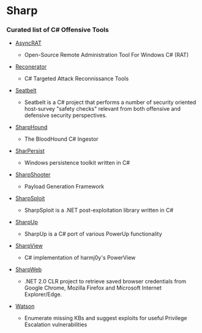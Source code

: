 # Sharp
### Curated list of C# Offensive Tools

* [AsyncRAT](https://github.com/NYAN-x-CAT/AsyncRAT-C-Sharp)
  * Open-Source Remote Administration Tool For Windows C# (RAT)

* [Reconerator](https://github.com/stufus/reconerator)
  * C# Targeted Attack Reconnissance Tools

* [Seatbelt](https://github.com/GhostPack/Seatbelt)
  * Seatbelt is a C# project that performs a number of security oriented host-survey "safety checks" relevant from both offensive and defensive security perspectives.

* [SharpHound](https://github.com/BloodHoundAD/SharpHound)
  * The BloodHound C# Ingestor

* [SharPersist](https://github.com/fireeye/SharPersist)
  * Windows persistence toolkit written in C#

* [SharpShooter](https://github.com/mdsecactivebreach/SharpShooter)
  * Payload Generation Framework

* [SharpSploit](https://github.com/cobbr/SharpSploit)
  * SharpSploit is a .NET post-exploitation library written in C#

* [SharpUp](https://github.com/GhostPack/SharpUp)
  * SharpUp is a C# port of various PowerUp functionality

* [SharpView](https://github.com/tevora-threat/SharpView)
  * C# implementation of harmj0y's PowerView

* [SharpWeb](https://github.com/djhohnstein/SharpWeb)
  * .NET 2.0 CLR project to retrieve saved browser credentials from Google Chrome, Mozilla Firefox and Microsoft Internet Explorer/Edge.

* [Watson](https://github.com/rasta-mouse/Watson)
  * Enumerate missing KBs and suggest exploits for useful Privilege Escalation vulnerabilities
